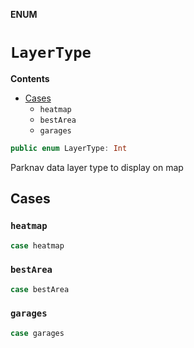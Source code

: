**ENUM**

# `LayerType`

**Contents**

- [Cases](#cases)
  - `heatmap`
  - `bestArea`
  - `garages`

```swift
public enum LayerType: Int
```

Parknav data layer type to display on map

## Cases
### `heatmap`

```swift
case heatmap
```

### `bestArea`

```swift
case bestArea
```

### `garages`

```swift
case garages
```
